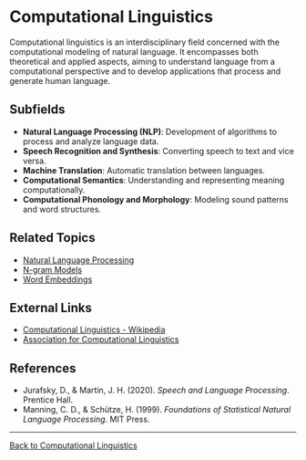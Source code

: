 # Computational Linguistics

Computational linguistics is an interdisciplinary field concerned with the computational modeling of natural language. It encompasses both theoretical and applied aspects, aiming to understand language from a computational perspective and to develop applications that process and generate human language.


## Subfields

- **Natural Language Processing (NLP)**: Development of algorithms to process and analyze language data.
- **Speech Recognition and Synthesis**: Converting speech to text and vice versa.
- **Machine Translation**: Automatic translation between languages.
- **Computational Semantics**: Understanding and representing meaning computationally.
- **Computational Phonology and Morphology**: Modeling sound patterns and word structures.


## Related Topics

- [Natural Language Processing](Natural-Language-Processing.md)
- [N-gram Models](N-gram-Models.md)
- [Word Embeddings](Word-Embeddings/README.md)

## External Links

- [Computational Linguistics - Wikipedia](https://en.wikipedia.org/wiki/Computational_linguistics)
- [Association for Computational Linguistics](https://www.aclweb.org/)

## References

- Jurafsky, D., & Martin, J. H. (2020). *Speech and Language Processing*. Prentice Hall.
- Manning, C. D., & Schütze, H. (1999). *Foundations of Statistical Natural Language Processing*. MIT Press.

---

[Back to Computational Linguistics](README.md)
